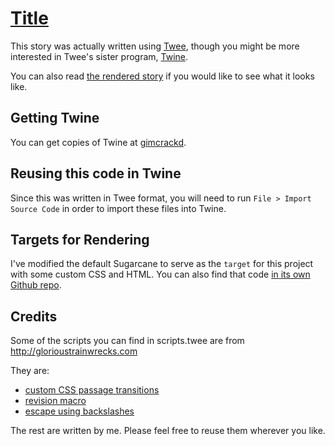[Title]()
=========

This story was actually written using [Twee](https://github.com/tweecode/twee), though you might be more interested in Twee's sister program, [Twine](https://github.com/tweecode/twine).

You can also read [the rendered story]() if you would like to see what it looks like.

Getting Twine
-------------

You can get copies of Twine at [gimcrackd](http://gimcrackd.com/etc/src/).

Reusing this code in Twine
--------------------------

Since this was written in Twee format, you will need to run `File > Import Source Code` in order to import these files into Twine.

Targets for Rendering 
---------------------

I've modified the default Sugarcane to serve as the `target` for this project with some custom CSS and HTML. You can also find that code [in its own Github repo](https://github.com/thedeadparrot/twee/tree/master/targets/edge).

Credits
-------

Some of the scripts you can find in scripts.twee are from http://glorioustrainwrecks.com

They are:
* [custom CSS passage transitions](http://www.glorioustrainwrecks.com/node/5084)
* [revision macro](http://www.glorioustrainwrecks.com/node/5239) 
* [escape using backslashes](http://www.glorioustrainwrecks.com/node/5400)


The rest are written by me. Please feel free to reuse them wherever you like.
